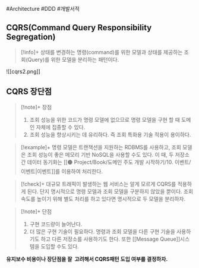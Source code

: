 #Architecture #DDD #개발서적 

## CQRS(Command Query Responsibility Segregation)
> [!info]+ 
> 상태를 변경하는 명령(command)를 위한 모델과 상태를 제공하는 조회(Query)를 위한 모델을 분리하는 패턴이다.

![[cqrs2.png]]


## CQRS 장단점
> [!note]+ 장점
> 1. 조회 성능을 위한 코드가 명령 모델에 없으므로 명령 모델을 구현 할 때 도메인 자체에 집중할 수 있다.
> 2. 조회 성능을 향상시키는 데 유리하다.  즉 조회 특화용 기술 적용이 용이하다.

> [!example]+ 
> 명령 모델은 트랜잭션을 지원하는 RDBMS를 사용하고, 조회 모델은 조회 성능이 좋은 메모리 기반 NoSQL을 사용할 수도 있다. 이 때, 두 저장소 간 데이터 동기화는 [[🟠 Project/Book/도메인 주도 개발 시작하기/10. 이벤트/이벤트|이벤트]]를 이용하여 처리한다.

> [!check]+ 
> 대규모 트래픽이 발생하는 웹 서비스는 알게 모르게 CQRS를 적용하게 된다. 단지 명시적으로 명령 모델과 조회 모델을 구분하지 않았을 뿐이다. 조회 속도를 높이기 위해 별도 처리를 하고 있다면 명시적으로 두 모델을 분리하자.

> [!note]+ 단점
> 1. 구현 코드량이 늘어난다.
> 2. 더 많은 구현 기술이 필요하다. 명령과 조회 모델을 다른 구현 기술을 사용하기도 하고 다른 저장소를 사용하기도 한다. 또한 [[Message Queue]]시스템을 도입할 수도 있다.

**유지보수 비용이나 장단점을 잘  고려해서 CQRS패턴 도입 여부를 결정하자.**